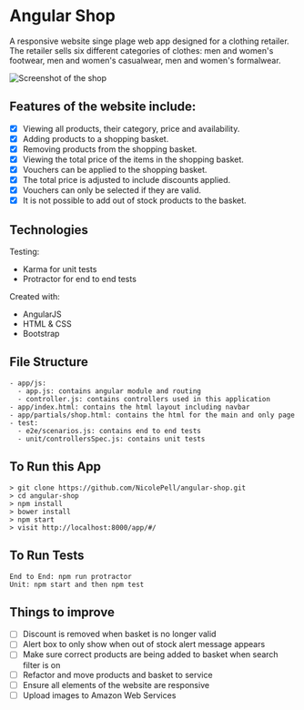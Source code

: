 Angular Shop
============

A responsive website singe plage web app designed for a clothing retailer. The retailer sells six
different categories of clothes: men and women's footwear, men and women's casualwear,
men and women's formalwear.

![Screenshot of the shop](http://i1338.photobucket.com/albums/o694/NicciPell/Screen%20Shot%202015-03-12%20at%2009.37.47_zps6ltfqjun.png)

## Features of the website include:
- [x] Viewing all products, their category, price and availability.
- [x] Adding products to a shopping basket.
- [x] Removing products from the shopping basket.
- [x] Viewing the total price of the items in the shopping basket.
- [x] Vouchers can be applied to the shopping basket.
- [x] The total price is adjusted to include discounts applied.
- [x] Vouchers can only be selected if they are valid.
- [x] It is not possible to add out of stock products to the basket.

## Technologies
Testing:
- Karma for unit tests
- Protractor for end to end tests

Created with:
- AngularJS
- HTML & CSS
- Bootstrap

## File Structure
```
- app/js:
  - app.js: contains angular module and routing
  - controller.js: contains controllers used in this application
- app/index.html: contains the html layout including navbar
- app/partials/shop.html: contains the html for the main and only page
- test:
  - e2e/scenarios.js: contains end to end tests
  - unit/controllersSpec.js: contains unit tests
```

## To Run this App
```
> git clone https://github.com/NicolePell/angular-shop.git
> cd angular-shop
> npm install
> bower install
> npm start
> visit http://localhost:8000/app/#/
```

## To Run Tests
```
End to End: npm run protractor
Unit: npm start and then npm test
```

## Things to improve
- [ ] Discount is removed when basket is no longer valid
- [ ] Alert box to only show when out of stock alert message appears
- [ ] Make sure correct products are being added to basket when search filter is on
- [ ] Refactor and move products and basket to service
- [ ] Ensure all elements of the website are responsive
- [ ] Upload images to Amazon Web Services
